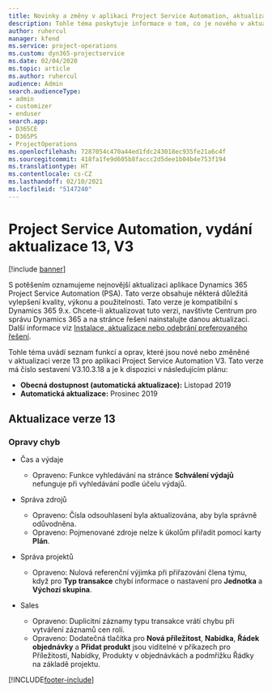 ```yaml
---
title: Novinky a změny v aplikaci Project Service Automation, aktualizace verze 13, V3
description: Tohle téma poskytuje informace o tom, co je nového v aktualizaci verze 13 pro aplikaci Project Service Automation V3.
author: ruhercul
manager: kfend
ms.service: project-operations
ms.custom: dyn365-projectservice
ms.date: 02/04/2020
ms.topic: article
ms.author: ruhercul
audience: Admin
search.audienceType:
- admin
- customizer
- enduser
search.app:
- D365CE
- D365PS
- ProjectOperations
ms.openlocfilehash: 7287054c470a44ed1fdc243018ec935fe21a6c4f
ms.sourcegitcommit: 418fa1fe9d605b8faccc2d5dee1b04b4e753f194
ms.translationtype: HT
ms.contentlocale: cs-CZ
ms.lasthandoff: 02/10/2021
ms.locfileid: "5147240"
---
```

# <a name="project-service-automation-update-release-13-v3"></a>Project Service Automation, vydání aktualizace 13, V3

[!include [banner](../includes/psa-now-project-operations.md)]

S potěšením oznamujeme nejnovější aktualizaci aplikace Dynamics 365 Project Service Automation (PSA). Tato verze obsahuje některá důležitá vylepšení kvality, výkonu a použitelnosti. Tato verze je kompatibilní s Dynamics 365 9.x. Chcete-li aktualizovat tuto verzi, navštivte Centrum pro správu Dynamics 365 a na stránce řešení nainstalujte danou aktualizaci. Další informace viz [Instalace, aktualizace nebo odebrání preferovaného řešení](https://docs.microsoft.com/power-platform/admin/install-remove-preferred-solution).

Tohle téma uvádí seznam funkcí a oprav, které jsou nové nebo změněné v aktualizaci verze 13 pro aplikaci Project Service Automation V3. Tato verze má číslo sestavení V3.10.3.18 a je k dispozici v následujícím plánu:

- **Obecná dostupnost (automatická aktualizace):** Listopad 2019
- **Automatická aktualizace:** Prosinec 2019


## <a name="update-release-13"></a>Aktualizace verze 13 

### <a name="bug-fixes"></a>Opravy chyb

- Čas a výdaje

     - Opraveno: Funkce vyhledávání na stránce **Schválení výdajů** nefunguje při vyhledávání podle účelu výdajů.

- Správa zdrojů

     - Opraveno: Čísla odsouhlasení byla aktualizována, aby byla správně odůvodněna.
     - Opraveno: Pojmenované zdroje nelze k úkolům přiřadit pomocí karty **Plán**.

- Správa projektů

     - Opraveno: Nulová referenční výjimka při přiřazování člena týmu, když pro **Typ transakce** chybí informace o nastavení pro **Jednotka** a **Výchozí skupina**.

- Sales

     - Opraveno: Duplicitní záznamy typu transakce vrátí chybu při vytváření záznamů cen rolí.
     - Opraveno: Dodatečná tlačítka pro **Nová příležitost**, **Nabídka**, **Řádek objednávky** a **Přidat produkt** jsou viditelné v příkazech pro Příležitosti, Nabídky, Produkty v objednávkách a podmřížku Řádky na základě projektu.




[!INCLUDE[footer-include](../includes/footer-banner.md)]